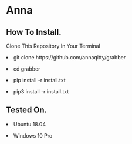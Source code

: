 # Anna

<H2>How To Install.</H2><p><p>
Clone This Repository In Your Terminal<p>
<li>git clone https://github.com/annaqitty/grabber<p></li>
<li>cd grabber<p></li>
<li>pip install -r install.txt<p></li>
<li>pip3 install -r install.txt<p></li>
  
<H2>Tested On.</H2><p>
<li>Ubuntu 18.04<p></li>
<li>Windows 10 Pro</li>
